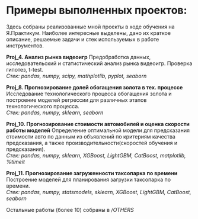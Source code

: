 # Примеры выполненных проектов:

Здесь собраны реализованные мной проекты в ходе обучения на Я.Практикум.
Наиболее интересные выделены, дано их краткое описание, решаемые задачи и стек используемых в работе инструментов.

**Proj_4. Анализ рынка видеоигр**
Предобработка данных, исследовательский и статистический анализ рынка видеоигр. Проверка гипотез, t-test. <br/>
*Стек: pandas, numpy, scipy, mathplotlib, pyplot, seaborn*

**Proj_8. Прогнозирование долей обогащения золота в тех. процессе**
Исследование технологического процесса обогащения золота и построение моделей регрессии для различных этапов технологического процесса. <br/>
*Стек: pandas, numpy, sklearn, seaborn*

**Proj_10. Прогнозирование стоимости автомобилей и оценка скорости работы моделей**
Определение оптимальной модели для предсказания стоимости авто по данным из объявлений по критериям качества предсказания, а также производительности(скоростей обучения и предсказания).<br/>
*Стек: pandas, numpy, sklearn, XGBoost, LightGBM, CatBoost, matplotlib, %timeit*

**Proj_11. Прогнозирование загруженности таксопарка по времени**
Построение моделей для планирования загрузки таксопарка по времени. <br/>
*Стек: pandas, numpy, statsmodels, sklearn, XGBoost, LightGBM, CatBoost, seaborn*

Остальные работы (более 10) собраны в */OTHERS*
